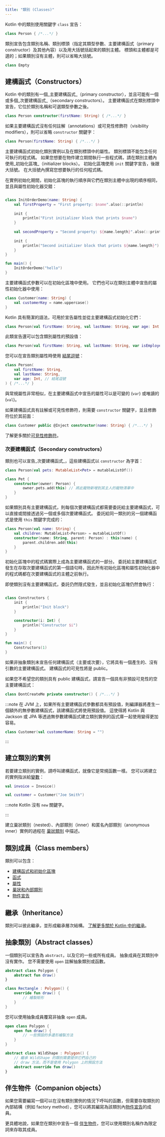 ```yaml
---
title: "類別 (Classes)"
---
```

Kotlin 中的類別使用關鍵字 `class` 宣告：

```kotlin
class Person { /*...*/ }
```

類別宣告包含類別名稱、類別標頭（指定其類型參數、主要建構函式（primary constructor）及其他內容）以及用大括號括起來的類別主體。 標頭和主體都是可選的；如果類別沒有主體，則可以省略大括號。

```kotlin
class Empty
```

## 建構函式（Constructors）

Kotlin 中的類別有一個_主要建構函式_（primary constructor），並且可能有一個或多個_次要建構函式_（secondary constructors）。 主要建構函式在類別標頭中宣告，它位於類別名稱和可選類型參數之後。

```kotlin
class Person constructor(firstName: String) { /*...*/ }
```

如果主要建構函式沒有任何註解（annotations）或可見性修飾符（visibility modifiers），則可以省略 `constructor` 關鍵字：

```kotlin
class Person(firstName: String) { /*...*/ }
```

主要建構函式初始化類別實例以及在類別標頭中的屬性。 類別標頭不能包含任何可執行的程式碼。 如果您想要在物件建立期間執行一些程式碼，請在類別主體內使用_初始化區塊_（initializer blocks）。 初始化區塊使用 `init` 關鍵字宣告，後跟大括號。 在大括號內撰寫您想要執行的任何程式碼。

在實例初始化期間，初始化區塊的執行順序與它們在類別主體中出現的順序相同，並且與屬性初始化器交錯：

```kotlin

class InitOrderDemo(name: String) {
    val firstProperty = "First property: $name".also(::println)
    
    init {
        println("First initializer block that prints $name")
    }
    
    val secondProperty = "Second property: ${name.length}".also(::println)
    
    init {
        println("Second initializer block that prints ${name.length}")
    }
}

fun main() {
    InitOrderDemo("hello")
}
```

主要建構函式參數可以在初始化區塊中使用。 它們也可以在類別主體中宣告的屬性初始化器中使用：

```kotlin
class Customer(name: String) {
    val customerKey = name.uppercase()
}
```

Kotlin 具有簡潔的語法，可用於宣告屬性並從主要建構函式初始化它們：

```kotlin
class Person(val firstName: String, val lastName: String, var age: Int)
```

此類宣告還可以包含類別屬性的預設值：

```kotlin
class Person(val firstName: String, val lastName: String, var isEmployed: Boolean = true)
```

您可以在宣告類別屬性時使用 [結尾逗號](coding-conventions#trailing-commas)：

```kotlin
class Person(
    val firstName: String,
    val lastName: String,
    var age: Int, // 結尾逗號
) { /*...*/ }
```

與常規屬性非常相似，在主要建構函式中宣告的屬性可以是可變的 (`var`) 或唯讀的 (`val`)。

如果建構函式具有註解或可見性修飾符，則需要 `constructor` 關鍵字，並且修飾符位於其前面：

```kotlin
class Customer public @Inject constructor(name: String) { /*...*/ }
```

了解更多關於[可見性修飾符](visibility-modifiers#constructors)。

### 次要建構函式（Secondary constructors）

類別也可以宣告_次要建構函式_，這些建構函式以 `constructor` 為字首：

```kotlin
class Person(val pets: MutableList<Pet> = mutableListOf())

class Pet {
    constructor(owner: Person) {
        owner.pets.add(this) // 將此寵物新增到其主人的寵物清單中
    }
}
```

如果類別具有主要建構函式，則每個次要建構函式都需要委託給主要建構函式，可以直接或間接透過另一個或多個次要建構函式。 委託給同一類別的另一個建構函式是使用 `this` 關鍵字完成的：

```kotlin
class Person(val name: String) {
    val children: MutableList<Person> = mutableListOf()
    constructor(name: String, parent: Person) : this(name) {
        parent.children.add(this)
    }
}
```

初始化區塊中的程式碼實際上成為主要建構函式的一部分。 委託給主要建構函式發生在存取次要建構函式的第一個語句時，因此所有初始化區塊和屬性初始化器中的程式碼都在次要建構函式的主體之前執行。

即使類別沒有主要建構函式，委託仍然隱式發生，並且初始化區塊仍然會執行：

```kotlin

class Constructors {
    init {
        println("Init block")
    }

    constructor(i: Int) {
        println("Constructor $i")
    }
}

fun main() {
    Constructors(1)
}
```

如果非抽象類別未宣告任何建構函式（主要或次要），它將具有一個產生的、沒有引數的主要建構函式。 建構函式的可見性將是 public。

如果您不希望您的類別具有 public 建構函式，請宣告一個具有非預設可見性的空主要建構函式：

```kotlin
class DontCreateMe private constructor() { /*...*/ }
```

:::note
在 JVM 上，如果所有主要建構函式參數都具有預設值，則編譯器將產生一個額外的無參數建構函式，該建構函式將使用預設值。 這使得將 Kotlin 與 Jackson 或 JPA 等透過無參數建構函式建立類別實例的函式庫一起使用變得更加容易。

```kotlin
class Customer(val customerName: String = "")
```

:::

## 建立類別的實例

若要建立類別的實例，請呼叫建構函式，就像它是常規函數一樣。 您可以將建立的實例指派給[變數](basic-syntax#variables)：

```kotlin
val invoice = Invoice()

val customer = Customer("Joe Smith")
```

:::note
Kotlin 沒有 `new` 關鍵字。

:::

建立巢狀類別（nested）、內部類別（inner）和匿名內部類別（anonymous inner）實例的過程在 [巢狀類別](nested-classes) 中描述。

## 類別成員（Class members）

類別可以包含：

* [建構函式和初始化區塊](classes#constructors)
* [函式](functions)
* [屬性](properties)
* [巢狀和內部類別](nested-classes)
* [物件宣告](object-declarations)

## 繼承（Inheritance）

類別可以彼此繼承，並形成繼承層次結構。
[了解更多關於 Kotlin 中的繼承](inheritance)。

## 抽象類別（Abstract classes）

一個類別可以宣告為 `abstract`，以及它的一些或所有成員。
抽象成員在其類別中沒有實作。
您不需要使用 `open` 註解抽象類別或函數。

```kotlin
abstract class Polygon {
    abstract fun draw()
}

class Rectangle : Polygon() {
    override fun draw() {
        // 繪製矩形
    }
}
```

您可以使用抽象成員覆寫非抽象 `open` 成員。

```kotlin
open class Polygon {
    open fun draw() {
        // 一些預設的多邊形繪製方法
    }
}

abstract class WildShape : Polygon() {
    // 繼承 WildShape 的類別需要提供它們自己的
    // draw 方法，而不是使用 Polygon 上的預設方法
    abstract override fun draw()
}
```

## 伴生物件（Companion objects）

如果您需要編寫一個可以在沒有類別實例的情況下呼叫的函數，但需要存取類別的內部結構（例如 factory method），您可以將其編寫為該類別內[物件宣告](object-declarations)的成員。

更具體地說，如果您在類別中宣告一個 [伴生物件](object-declarations#companion-objects)，您可以使用類別名稱作為限定詞來存取其成員。